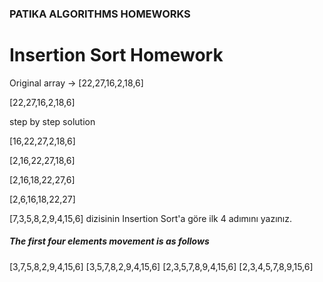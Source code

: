 ### PATIKA ALGORITHMS HOMEWORKS 

# Insertion Sort Homework

Original array -> [22,27,16,2,18,6] 

<p>[22,27,16,2,18,6]</p>
<p>step by step solution</p>
<p>[16,22,27,2,18,6]</p>
<p>[2,16,22,27,18,6]</p>
<p>[2,16,18,22,27,6]</p>
<p>[2,6,16,18,22,27]</p>

[7,3,5,8,2,9,4,15,6] dizisinin Insertion Sort'a göre ilk 4 adımını yazınız.

##### The first four elements movement is as follows

[3,7,5,8,2,9,4,15,6]
[3,5,7,8,2,9,4,15,6]
[2,3,5,7,8,9,4,15,6]
[2,3,4,5,7,8,9,15,6]